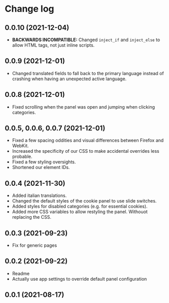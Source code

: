 # Change log

## 0.0.10 (2021-12-04)

- **BACKWARDS INCOMPATIBLE:** Changed ``inject_if`` and ``inject_else`` to
  allow HTML tags, not just inline scripts.


## 0.0.9 (2021-12-01)

- Changed translated fields to fall back to the primary language instead of
  crashing when having an unexpected active language.


## 0.0.8 (2021-12-01)

- Fixed scrolling when the panel was open and jumping when clicking categories.


## 0.0.5, 0.0.6, 0.0.7 (2021-12-01)

- Fixed a few spacing oddities and visual differences between Firefox and
  WebKit.
- Increased the specificity of our CSS to make accidental overrides less
  probable.
- Fixed a few styling oversights.
- Shortened our element IDs.


## 0.0.4 (2021-11-30)

- Added italian translations.
- Changed the default styles of the cookie panel to use slide switches.
- Added styles for disabled categories (e.g. for essential cookies).
- Added more CSS variables to allow restyling the panel. Withouot replacing the
  CSS.


## 0.0.3 (2021-09-23)

- Fix for generic pages


## 0.0.2 (2021-09-22)

- Readme
- Actually use app settings to override default panel configuration


## 0.0.1 (2021-08-17)

